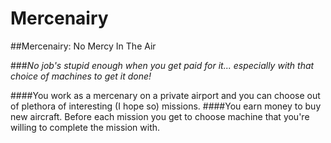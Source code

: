 # Mercenairy

##Mercenairy: No Mercy In The Air

###*No job's stupid enough when you get paid for it... especially with that choice of machines to get it done!*

####You work as a mercenary on a private airport and you can choose out of plethora of interesting (I hope so) missions. 
####You earn money to buy new aircraft. Before each mission you get to choose machine that you're willing to complete the mission with.